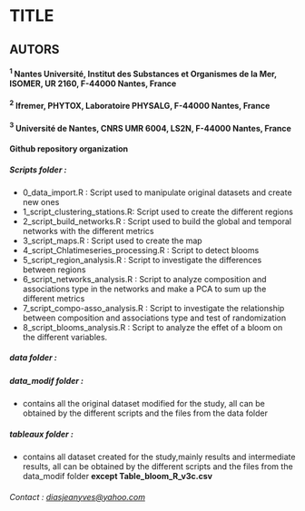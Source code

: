 # TITLE
## AUTORS
#### $^1$ Nantes Université, Institut des Substances et Organismes de la Mer, ISOMER, UR 2160, F-44000 Nantes, France
#### $^2$ Ifremer, PHYTOX, Laboratoire PHYSALG, F-44000 Nantes, France
#### $^3$ Université de Nantes, CNRS UMR 6004, LS2N, F-44000 Nantes, France

#### Github repository organization

##### Scripts folder :
+ 0_data_import.R : Script used to manipulate original datasets and create new ones
+ 1_script_clustering_stations.R: Script used to create the different regions
+ 2_script_build_networks.R : Script used to build the global and temporal networks with the different metrics
+ 3_script_maps.R : Script used to create the map
+ 4_script_Chlatimeseries_processing.R : Script to detect blooms
+ 5_script_region_analysis.R : Script to investigate the differences between regions
+ 6_script_networks_analysis.R : Script to analyze composition and associations type in the networks and make a PCA to sum up the different metrics
+ 7_script_compo-asso_analysis.R : Script to investigate the relationship between composition and associations type and test of randomization
+ 8_script_blooms_analysis.R : Script to analyze the effet of a bloom on the different variables.

##### data folder :


##### data_modif folder : 
+ contains all the original dataset modified for the study, all can be obtained by the different scripts and the files from the data folder 

##### tableaux folder : 
+ contains all dataset created for the study,mainly results and intermediate results, all can be obtained by the different scripts and the files from the data_modif folder **except Table_bloom_R_v3c.csv**



###### Contact : diasjeanyves@yahoo.com
